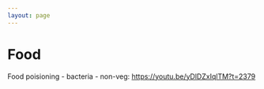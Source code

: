```yaml
---
layout: page
---
```


# Food

Food poisioning - bacteria - non-veg: <https://youtu.be/yDlDZxIqlTM?t=2379>
